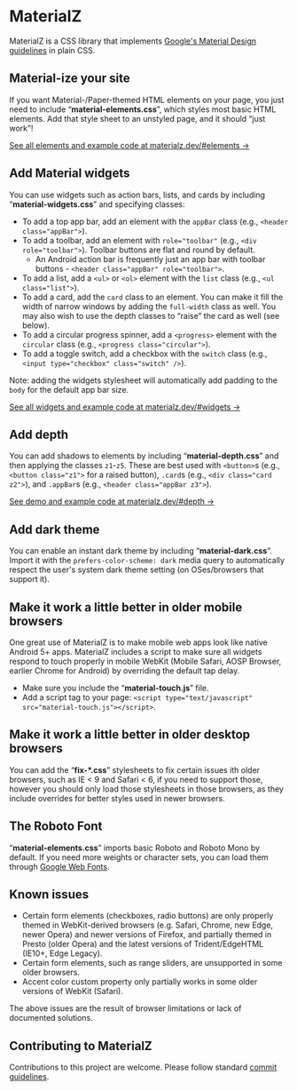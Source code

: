 # MaterialZ

MaterialZ is a CSS library that implements [Google's Material Design guidelines](https://material.io/design/introduction) in plain CSS.


## Material-ize your site
If you want Material-/Paper-themed HTML elements on your page, you just need to include “**material-elements.css**”, which styles most basic HTML elements.  Add that style sheet to an unstyled page, and it should “just work”!

[See all elements and example code at materialz.dev/#elements →](https://materialz.dev/#elements)

## Add Material widgets
You can use widgets such as action bars, lists, and cards by including “**material-widgets.css**” and specifying classes:
* To add a top app bar, add an element with the `appBar` class (e.g., `<header class="appBar">`).
* To add a toolbar, add an element with `role="toolbar"` (e.g., `<div role="toolbar">`).  Toolbar buttons are flat and round by default.
  - An Android action bar is frequently just an app bar with toolbar buttons - `<header class="appBar" role="toolbar">`.
* To add a list, add a `<ul>` or `<ol>` element with the `list` class (e.g., `<ul class="list">`).
* To add a card, add the `card` class to an element.  You can make it fill the width of narrow windows by adding the `full-width` class as well.  You may also wish to use the depth classes to “raise” the card as well (see below).
* To add a circular progress spinner, add a `<progress>` element with the `circular` class (e.g., `<progress class="circular">`).
* To add a toggle switch, add a checkbox with the `switch` class (e.g., `<input type="checkbox" class="switch" />`).

Note: adding the widgets stylesheet will automatically add padding to the `body` for the default app bar size.

[See all widgets and example code at materialz.dev/#widgets →](https://materialz.dev/#widgets)

## Add depth
You can add shadows to elements by including “**material-depth.css**” and then applying the classes `z1`-`z5`.  These are best used with `<button>`s (e.g., `<button class="z1">` for a raised button), `.card`s (e.g., `<div class="card z2">`), and `.appBar`s (e.g., `<header class="appBar z3">`).

[See demo and example code at materialz.dev/#depth →](https://materialz.dev/#depth)

## Add dark theme
You can enable an instant dark theme by including “**material-dark.css**”.  Import it with the `prefers-color-scheme: dark` media query to automatically respect the user's system dark theme setting (on OSes/browsers that support it).

## Make it work a little better in older mobile browsers
One great use of MaterialZ is to make mobile web apps look like native Android 5+ apps.  MaterialZ includes a script to make sure all widgets respond to touch properly in mobile WebKit (Mobile Safari, AOSP Browser, earlier Chrome for Android) by overriding the default tap delay.
* Make sure you include the “**material-touch.js**” file.
* Add a script tag to your page: `<script type="text/javascript" src="material-touch.js"></script>`.

## Make it work a little better in older desktop browsers
You can add the “**fix-\*.css**” stylesheets to fix certain issues ith older browsers, such as IE < 9 and Safari < 6, if you need to support those, however you should only load those stylesheets in those browsers, as they include overrides for better styles used in newer browsers.

## The Roboto Font
“**material-elements.css**” imports basic Roboto and Roboto Mono by default.  If you need more weights or character sets, you can load them through [Google Web Fonts](https://fonts.google.com/specimen/Roboto).

## Known issues
* Certain form elements (checkboxes, radio buttons) are only properly themed in WebKit-derived browsers (e.g. Safari, Chrome, new Edge, newer Opera) and newer versions of Firefox, and partially themed in Presto (older Opera) and the latest versions of Trident/EdgeHTML (IE10+, Edge Legacy).
* Certain form elements, such as range sliders, are unsupported in some older browsers.
* Accent color custom property only partially works in some older versions of WebKit (Safari).

The above issues are the result of browser limitations or lack of documented solutions.

## Contributing to MaterialZ
Contributions to this project are welcome.  Please follow standard [commit guidelines](http://git-scm.com/book/ch5-2.html#Commit-Guidelines).
